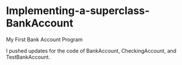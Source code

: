 # Implementing-a-superclass-BankAccount
My First Bank Account Program 

I pushed updates for the code of BankAccount, CheckingAccount, and TestBankAccount.
